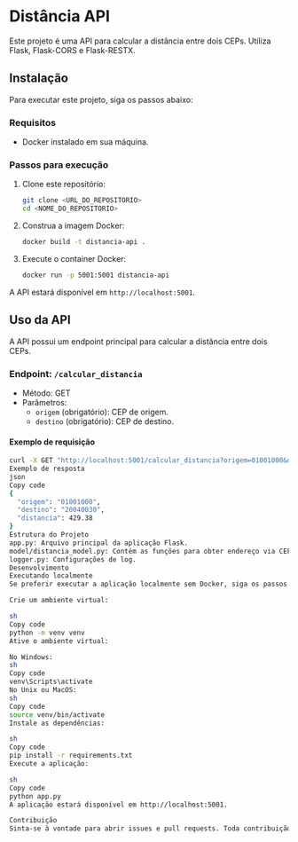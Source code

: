 # Distância API

Este projeto é uma API para calcular a distância entre dois CEPs. Utiliza Flask, Flask-CORS e Flask-RESTX.

## Instalação

Para executar este projeto, siga os passos abaixo:

### Requisitos

- Docker instalado em sua máquina.

### Passos para execução

1. Clone este repositório:
    ```sh
    git clone <URL_DO_REPOSITORIO>
    cd <NOME_DO_REPOSITORIO>
    ```

2. Construa a imagem Docker:
    ```sh
    docker build -t distancia-api .
    ```

3. Execute o container Docker:
    ```sh
    docker run -p 5001:5001 distancia-api
    ```

A API estará disponível em `http://localhost:5001`.

## Uso da API

A API possui um endpoint principal para calcular a distância entre dois CEPs.

### Endpoint: `/calcular_distancia`

- Método: GET
- Parâmetros:
  - `origem` (obrigatório): CEP de origem.
  - `destino` (obrigatório): CEP de destino.

#### Exemplo de requisição

```sh
curl -X GET "http://localhost:5001/calcular_distancia?origem=01001000&destino=20040030"
Exemplo de resposta
json
Copy code
{
  "origem": "01001000",
  "destino": "20040030",
  "distancia": 429.38
}
Estrutura do Projeto
app.py: Arquivo principal da aplicação Flask.
model/distancia_model.py: Contém as funções para obter endereço via CEP, coordenadas e calcular distância.
logger.py: Configurações de log.
Desenvolvimento
Executando localmente
Se preferir executar a aplicação localmente sem Docker, siga os passos abaixo:

Crie um ambiente virtual:

sh
Copy code
python -m venv venv
Ative o ambiente virtual:

No Windows:
sh
Copy code
venv\Scripts\activate
No Unix ou MacOS:
sh
Copy code
source venv/bin/activate
Instale as dependências:

sh
Copy code
pip install -r requirements.txt
Execute a aplicação:

sh
Copy code
python app.py
A aplicação estará disponível em http://localhost:5001.

Contribuição
Sinta-se à vontade para abrir issues e pull requests. Toda contribuição é bem-vinda!